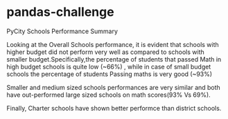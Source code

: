# pandas-challenge

PyCity Schools Performance Summary

Looking at the Overall Schools performance, it is evident that schools with higher budget did not perform very well as compared to schools with smaller budget.Specifically,the percentage of students that passed Math in high budget schools is quite low (~66%) , while in case of small budget schools the percentage of students Passing maths is very good (~93%)

Smaller and medium sized schools performances are very similar and both have out-performed large sized schools on math scores(93% Vs 69%).

Finally,  Charter schools have shown better performce than district schools.
